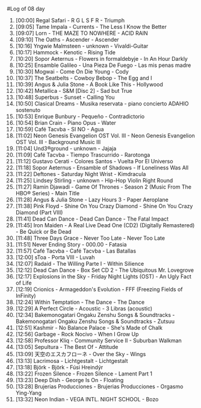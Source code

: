#Log of 08 day

1. [00:00] Regal Safari - R G L S F R - Triumph
1. [09:05] Tame Impala - Currents - The Less I Know the Better
1. [09:07] Lorn - THE MAZE TO NOWHERE - ACID RAIN
1. [09:10] The Oaths - Ascender - Ascender
1. [10:16] Yngwie Malmsteen - unknown - Vivaldi-Guitar
1. [10:17] Hammock - Kenotic - Rising Tide
1. [10:20] Sopor Aeternus - Flowers in formaldebyje - In An Hour Darkly
1. [10:25] Ensamble Galileo - Una Pieza De Fuego - Las mis penas madre
1. [10:30] Mogwai - Come On Die Young - Cody
1. [10:37] The Seatbelts - Cowboy Bebop - The Egg and I
1. [10:39] Angus & Julia Stone - A Book Like This - Hollywood
1. [10:42] Metallica - S&M [Disc 2] - Sad but True
1. [10:48] Superbus - Sunset - Calling You
1. [10:50] Clasical Dreams - Musika reservata - piano concierto ADAHIO sostenuto
1. [10:53] Enrique Bunbury - Pequeño - Contradictorio
1. [10:54] Brian Crain - Piano Opus - Water
1. [10:59] Café Tacvba - SI NO - Agua
1. [11:02] Neon Genesis Evangelion OST Vol. III - Neon Genesis Evangelion OST Vol. III - Background Music III
1. [11:04] Und3®ground - unknown - Jajaja
1. [11:09] Café Tacvba - Tiempo Trascurrido - Rarotonga
1. [11:12] Gustavo Cerati - Colores Santos - Vuelta Por El Universo
1. [11:18] Sopor Aeternus - Ensamble of Shadows - If Loneliness Was All
1. [11:22] Deftones - Saturday Night Wrist - Kimdracula
1. [11:25] Lindsey Stirling - unknown - Hip-Hop Violin Right Round
1. [11:27] Ramin Djawadi - Game Of Thrones - Season 2 (Music From The HBO® Series) - Main Title
1. [11:28] Angus & Julia Stone - Lazy Hours 3 - Paper Aeroplane
1. [11:38] Pink Floyd - Shine On You Crazy Diamond - Shine On You Crazy Diamond (Part VIII)
1. [11:41] Dead Can Dance - Dead Can Dance - The Fatal Impact
1. [11:45] Iron Maiden - A Real Live Dead One (CD2) (Digitally Remastered) - Be Quick or Be Dead
1. [11:48] Three Days Grace - Never Too Late - Never Too Late
1. [11:51] Never Ending Story - 000.00 - Fatasia
1. [11:57] Café Tacvba - Café Tacvba - Las Batallas
1. [12:00] sToa - Porta VIII - Luvah
1. [12:07] Radaid - The Willing Parte I - Within Silience
1. [12:12] Dead Can Dance - Box Set CD 2 - The Ubiquitous Mr. Lovegrove
1. [12:17] Explosions in the Sky - Friday Night Lights (OST) - An Ugly Fact of Life
1. [12:19] Crionics - Armageddon's Evolution - FFF (Freezing Fields of InFinity)
1. [12:24] Within Temptation - The Dance - The Dance
1. [12:29] A Perfect Circle - Acoustic - 3 Libras (acoustic)
1. [12:34] Bakemonogatari Ongaku Zenshu Songs & Soundtracks - Bakemonogatari Ongaku Zenshu Songs & Soundtracks - Zutsuu
1. [12:51] Kashmir - No Balance Palace - She's Made of Chalk
1. [12:56] Garbage - Rock Nocivo - When I Grow Up
1. [12:58] Professor Kliq - Community Service II - Suburban Walkman
1. [13:05] Sepultura - The Best Of - Attitude
1. [13:09] 天空のエスカフローネ - Over the Sky - Wings
1. [13:13] Lacrimosa - Lichtgestalt - Lichtgestalt
1. [13:18] Björk - Björk - Fúsi Hreindýr
1. [13:22] Frozen Silence - Frozen Silence - Lament Part 1
1. [13:23] Deep Dish - George Is On - Floating
1. [13:28] Brujerias Producciones - Brujerias Producciones - Orgasmo Ying-Yang
1. [13:32] Neon Indian - VEGA INTL. NIGHT SCHOOL - Bozo
